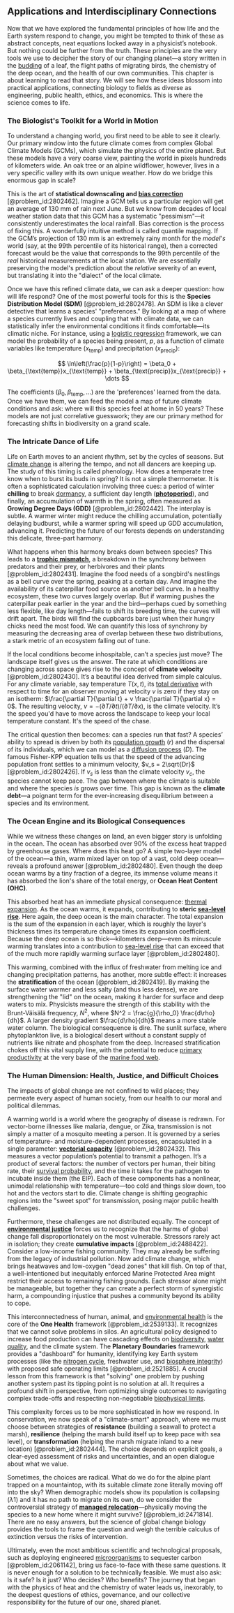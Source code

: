 ## Applications and Interdisciplinary Connections

Now that we have explored the fundamental principles of how life and the Earth system respond to change, you might be tempted to think of these as abstract concepts, neat equations locked away in a physicist’s notebook. But nothing could be further from the truth. These principles are the very tools we use to decipher the story of our changing planet—a story written in the [budding](@article_id:261617) of a leaf, the flight paths of migrating birds, the chemistry of the deep ocean, and the health of our own communities. This chapter is about learning to read that story. We will see how these ideas blossom into practical applications, connecting biology to fields as diverse as engineering, public health, ethics, and economics. This is where the science comes to life.

### The Biologist's Toolkit for a World in Motion

To understand a changing world, you first need to be able to see it clearly. Our primary window into the future climate comes from complex Global Climate Models (GCMs), which simulate the physics of the entire planet. But these models have a very coarse view, painting the world in pixels hundreds of kilometers wide. An oak tree or an alpine wildflower, however, lives in a very specific valley with its own unique weather. How do we bridge this enormous gap in scale?

This is the art of **statistical downscaling and [bias correction](@article_id:171660)** [@problem_id:2802462]. Imagine a GCM tells us a particular region will get an average of 130 mm of rain next June. But we know from decades of local weather station data that this GCM has a systematic "pessimism"—it consistently underestimates the local rainfall. Bias correction is the process of fixing this. A wonderfully intuitive method is called quantile mapping. If the GCM’s projection of 130 mm is an extremely rainy month for the *model's* world (say, at the 99th percentile of its historical range), then a corrected forecast would be the value that corresponds to the 99th percentile of the *real* historical measurements at the local station. We are essentially preserving the model's prediction about the *relative* severity of an event, but translating it into the "dialect" of the local climate.

Once we have this refined climate data, we can ask a deeper question: how will life respond? One of the most powerful tools for this is the **Species Distribution Model (SDM)** [@problem_id:2802478]. An SDM is like a clever detective that learns a species' "preferences." By looking at a map of where a species currently lives and coupling that with climate data, we can statistically infer the environmental conditions it finds comfortable—its climatic niche. For instance, using a [logistic regression](@article_id:135892) framework, we can model the probability of a species being present, $p$, as a function of climate variables like temperature ($x_{\text{temp}}$) and precipitation ($x_{\text{precip}}$):

$$ \ln\left(\frac{p}{1-p}\right) = \beta_0 + \beta_{\text{temp}}x_{\text{temp}} + \beta_{\text{precip}}x_{\text{precip}} + \dots $$

The coefficients ($\beta_0, \beta_{\text{temp}}, \dots$) are the 'preferences' learned from the data. Once we have them, we can feed the model a map of future climate conditions and ask: where will this species feel at home in 50 years? These models are not just correlative guesswork; they are our primary method for forecasting shifts in biodiversity on a grand scale.

### The Intricate Dance of Life

Life on Earth moves to an ancient rhythm, set by the cycles of seasons. But [climate change](@article_id:138399) is altering the tempo, and not all dancers are keeping up. The study of this timing is called phenology. How does a temperate tree know when to burst its buds in spring? It is not a simple thermometer. It is often a sophisticated calculation involving three cues: a period of winter **chilling** to break [dormancy](@article_id:172458), a sufficient day length (**[photoperiod](@article_id:268190)**), and finally, an accumulation of warmth in the spring, often measured as **Growing Degree Days (GDD)** [@problem_id:2802442]. The interplay is subtle. A warmer winter might reduce the chilling accumulation, potentially delaying budburst, while a warmer spring will speed up GDD accumulation, advancing it. Predicting the future of our forests depends on understanding this delicate, three-part harmony.

What happens when this harmony breaks down between species? This leads to a **[trophic mismatch](@article_id:166020)**, a breakdown in the synchrony between predators and their prey, or herbivores and their plants [@problem_id:2802431]. Imagine the food needs of a songbird's nestlings as a bell curve over the spring, peaking at a certain day. And imagine the availability of its caterpillar food source as another bell curve. In a healthy ecosystem, these two curves largely overlap. But if warming pushes the caterpillar peak earlier in the year and the bird—perhaps cued by something less flexible, like day length—fails to shift its breeding time, the curves will drift apart. The birds will find the cupboards bare just when their hungry chicks need the most food. We can quantify this loss of synchrony by measuring the decreasing area of overlap between these two distributions, a stark metric of an ecosystem falling out of tune.

If the local conditions become inhospitable, can’t a species just move? The landscape itself gives us the answer. The rate at which conditions are changing across space gives rise to the concept of **climate velocity** [@problem_id:2802430]. It’s a beautiful idea derived from simple calculus. For any climate variable, say temperature $T(x,t)$, its [total derivative](@article_id:137093) with respect to time for an observer moving at velocity $v$ is zero if they stay on an isotherm: $\frac{\partial T}{\partial t} + v \frac{\partial T}{\partial x} = 0$. The resulting velocity, $v = -(\partial T / \partial t) / (\partial T / \partial x)$, is the climate velocity. It’s the speed you'd have to move across the landscape to keep your local temperature constant. It's the speed of the chase.

The critical question then becomes: can a species run that fast? A species’ ability to spread is driven by both its [population growth](@article_id:138617) ($r$) and the dispersal of its individuals, which we can model as a [diffusion process](@article_id:267521) ($D$). The famous Fisher-KPP equation tells us that the speed of the advancing population front settles to a minimum velocity, $v_s = 2\sqrt{Dr}$ [@problem_id:2802426]. If $v_s$ is less than the climate velocity $v_c$, the species cannot keep pace. The gap between where the climate is suitable and where the species *is* grows over time. This gap is known as the **climate debt**—a poignant term for the ever-increasing disequilibrium between a species and its environment.

### The Ocean Engine and its Biological Consequences

While we witness these changes on land, an even bigger story is unfolding in the ocean. The ocean has absorbed over 90% of the excess heat trapped by greenhouse gases. Where does this heat go? A simple two-layer model of the ocean—a thin, warm mixed layer on top of a vast, cold deep ocean—reveals a profound answer [@problem_id:2802480]. Even though the deep ocean warms by a tiny fraction of a degree, its immense volume means it has absorbed the lion's share of the total energy, or **Ocean Heat Content (OHC)**.

This absorbed heat has an immediate physical consequence: [thermal expansion](@article_id:136933). As the ocean warms, it expands, contributing to **steric [sea-level rise](@article_id:184719)**. Here again, the deep ocean is the main character. The total expansion is the sum of the expansion in each layer, which is roughly the layer's thickness times its temperature change times its expansion coefficient. Because the deep ocean is so thick—kilometers deep—even its minuscule warming translates into a contribution to [sea-level rise](@article_id:184719) that can exceed that of the much more rapidly warming surface layer [@problem_id:2802480].

This warming, combined with the influx of freshwater from melting ice and changing precipitation patterns, has another, more subtle effect: it increases the **stratification** of the ocean [@problem_id:2802419]. By making the surface water warmer and less salty (and thus less dense), we are strengthening the "lid" on the ocean, making it harder for surface and deep waters to mix. Physicists measure the strength of this stability with the Brunt-Väisälä frequency, $N^2$, where $N^2 = \frac{g}{\rho_0} \frac{d\rho}{dh}$. A larger density gradient $\frac{d\rho}{dh}$ means a more stable water column. The biological consequence is dire. The sunlit surface, where phytoplankton live, is a biological desert without a constant supply of nutrients like nitrate and phosphate from the deep. Increased stratification chokes off this vital supply line, with the potential to reduce [primary productivity](@article_id:150783) at the very base of the [marine food web](@article_id:182163).

### The Human Dimension: Health, Justice, and Difficult Choices

The impacts of global change are not confined to wild places; they permeate every aspect of human society, from our health to our moral and political dilemmas.

A warming world is a world where the geography of disease is redrawn. For vector-borne illnesses like malaria, dengue, or Zika, transmission is not simply a matter of a mosquito meeting a person. It is governed by a series of temperature- and moisture-dependent processes, encapsulated in a single parameter: **[vectorial capacity](@article_id:180642)** [@problem_id:2802432]. This measures a vector population’s potential to transmit a pathogen. It’s a product of several factors: the number of vectors per human, their biting rate, their [survival probability](@article_id:137425), and the time it takes for the pathogen to incubate inside them (the EIP). Each of these components has a nonlinear, unimodal relationship with temperature—too cold and things slow down, too hot and the vectors start to die. Climate change is shifting geographic regions into the "sweet spot" for transmission, posing major public health challenges.

Furthermore, these challenges are not distributed equally. The concept of **[environmental justice](@article_id:196683)** forces us to recognize that the harms of global change fall disproportionately on the most vulnerable. Stressors rarely act in isolation; they create **cumulative impacts** [@problem_id:2488422]. Consider a low-income fishing community. They may already be suffering from the legacy of industrial pollution. Now add climate change, which brings heatwaves and low-oxygen "dead zones" that kill fish. On top of that, a well-intentioned but inequitably enforced Marine Protected Area might restrict their access to remaining fishing grounds. Each stressor alone might be manageable, but together they can create a perfect storm of synergistic harm, a compounding injustice that pushes a community beyond its ability to cope.

This interconnectedness of human, animal, and [environmental health](@article_id:190618) is the core of the **One Health** framework [@problem_id:2539133]. It recognizes that we cannot solve problems in silos. An agricultural policy designed to increase food production can have cascading effects on [biodiversity](@article_id:139425), [water quality](@article_id:180005), and the climate system. The **Planetary Boundaries** framework provides a "dashboard" for humanity, identifying key Earth system processes (like the [nitrogen cycle](@article_id:140095), freshwater use, and [biosphere integrity](@article_id:196972)) with proposed safe operating limits [@problem_id:2521885]. A crucial lesson from this framework is that "solving" one problem by pushing another system past its tipping point is no solution at all. It requires a profound shift in perspective, from optimizing single outcomes to navigating complex trade-offs and respecting non-negotiable [biophysical limits](@article_id:189540).

This complexity forces us to be more sophisticated in how we respond. In conservation, we now speak of a "climate-smart" approach, where we must choose between strategies of **resistance** (building a seawall to protect a marsh), **resilience** (helping the marsh build itself up to keep pace with sea level), or **transformation** (helping the marsh migrate inland to a new location) [@problem_id:2802444]. The choice depends on explicit goals, a clear-eyed assessment of risks and uncertainties, and an open dialogue about what we value.

Sometimes, the choices are radical. What do we do for the alpine plant trapped on a mountaintop, with its suitable climate zone literally moving off into the sky? When demographic models show its population is collapsing ($\lambda  1$) and it has no path to migrate on its own, do we consider the controversial strategy of **[managed relocation](@article_id:197239)**—physically moving the species to a new home where it might survive? [@problem_id:2471814]. There are no easy answers, but the science of global change biology provides the tools to frame the question and weigh the terrible calculus of extinction versus the risks of intervention.

Ultimately, even the most ambitious scientific and technological proposals, such as deploying engineered [microorganisms](@article_id:163909) to sequester carbon [@problem_id:2061142], bring us face-to-face with these same questions. It is never enough for a solution to be technically feasible. We must also ask: Is it safe? Is it just? Who decides? Who benefits? The journey that began with the physics of heat and the chemistry of water leads us, inexorably, to the deepest questions of ethics, governance, and our collective responsibility for the future of our one, shared planet.
